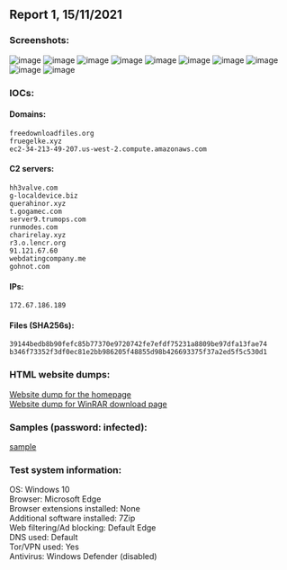 ## Report 1, 15/11/2021
### Screenshots:
![image](https://user-images.githubusercontent.com/84232764/141859293-d55f47ec-6f15-48c6-8466-3c5f1397e2b1.png)
![image](https://user-images.githubusercontent.com/84232764/141859311-13d54723-0114-44cd-93df-6d9ecc8def8e.png)
![image](https://user-images.githubusercontent.com/84232764/141859327-11ef484e-9ce1-4b03-8143-811f783346a5.png)
![image](https://user-images.githubusercontent.com/84232764/141859356-fdcdef7f-344b-4682-97f2-3b1a05253749.png)
![image](https://user-images.githubusercontent.com/84232764/141859431-b94e9d94-178d-4e2d-9df9-eb383167c4f4.png)
![image](https://user-images.githubusercontent.com/84232764/141859477-fe58f3c1-6c5a-4f2e-b6d6-4a7db2f99c53.png)
![image](https://user-images.githubusercontent.com/84232764/141859634-6e127859-c25b-4ebe-901a-f699a256c394.png)
![image](https://user-images.githubusercontent.com/84232764/141859657-4af5ce3e-450c-4732-a21f-5e161e85a499.png)
![image](https://user-images.githubusercontent.com/84232764/141859678-92497466-dadb-473b-bdfa-1acc2d37e6fa.png)
![image](https://user-images.githubusercontent.com/84232764/141859783-6bc5fa30-c4ad-47cf-b556-fe1bbd2970ed.png)
### IOCs:
#### Domains:
```
freedownloadfiles.org
fruegelke.xyz
ec2-34-213-49-207.us-west-2.compute.amazonaws.com
```
#### C2 servers:
```
hh3valve.com
g-localdevice.biz
querahinor.xyz
t.gogamec.com
server9.trumops.com
runmodes.com
charirelay.xyz
r3.o.lencr.org
91.121.67.60
webdatingcompany.me
gohnot.com
```
#### IPs:
```
172.67.186.189
```
#### Files (SHA256s):
```
39144bedb8b90fefc85b77370e9720742fe7efdf75231a8809be97dfa13fae74
b346f73352f3df0ec81e2bb986205f48855d98b426693375f37a2ed5f5c530d1
```

### HTML website dumps:
[Website dump for the homepage](https://github.com/iam-py-test/investigations/files/7542013/Software.Crack.Free.Download.zip) <br>
[Website dump for WinRAR download page](https://github.com/iam-py-test/investigations/files/7541991/WinRAR.Crack.6.10.Final.With.Keygen.Free.Download.Latest.zip)


### Samples (password: infected):
[sample](https://github.com/iam-py-test/investigations/blob/main/2021/11/15/investigations-1%2C15-11-2021.zip)

### Test system information:
OS: Windows 10 <br>
Browser: Microsoft Edge <br>
Browser extensions installed: None <br>
Additional software installed: 7Zip <br>
Web filtering/Ad blocking: Default Edge <br>
DNS used: Default <br>
Tor/VPN used: Yes <br>
Antivirus: Windows Defender (disabled)

